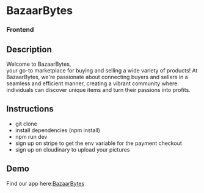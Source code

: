 # BazaarBytes
### Frontend

## Description
 Welcome to BazaarBytes, <br />
        your go-to marketplace for buying and selling a wide variety of
        products! At BazaarBytes, we're passionate about connecting buyers and
        sellers in a seamless and efficient manner, creating a vibrant community
        where individuals can discover unique items and turn their passions into
        profits.

## Instructions
- git clone
- install dependencies (npm install)
- npm run dev
- sign up on stripe to get the env variable for the payment checkout
- sign up on cloudinary to upload your pictures

## Demo

Find our app here:[BazaarBytes](https://bazaar-bytes.netlify.app)



